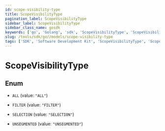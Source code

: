 ```yaml
---
id: scope-visibility-type
title: ScopeVisibilityType
pagination_label: ScopeVisibilityType
sidebar_label: ScopeVisibilityType
sidebar_class_name: gosdk
keywords: ['go', 'Golang', 'sdk', 'ScopeVisibilityType', 'ScopeVisibilityType'] 
slug: /tools/sdk/go//models/scope-visibility-type
tags: ['SDK', 'Software Development Kit', 'ScopeVisibilityType', 'ScopeVisibilityType']
---
```


# ScopeVisibilityType

## Enum


* `ALL` (value: `"ALL"`)

* `FILTER` (value: `"FILTER"`)

* `SELECTION` (value: `"SELECTION"`)

* `UNSEGMENTED` (value: `"UNSEGMENTED"`)


